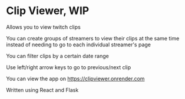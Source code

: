 # Clip Viewer, WIP
Allows you to view twitch clips

You can create groups of streamers to view their clips at the same time instead of needing to go to each individual streamer's page

You can filter clips by a certain date range

Use left/right arrow keys to go to previous/next clip

You can view the app on https://clipviewer.onrender.com

Written using React and Flask
